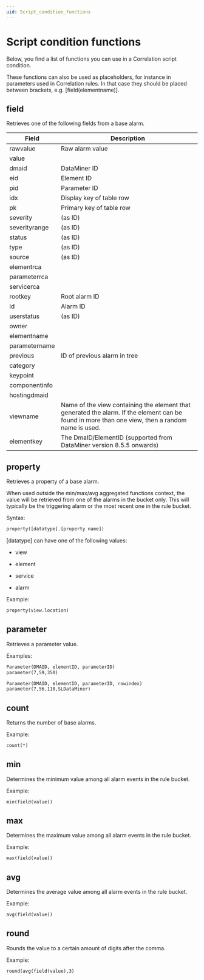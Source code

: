 ```yaml
---
uid: Script_condition_functions
---
```


# Script condition functions

Below, you find a list of functions you can use in a Correlation script condition.

These functions can also be used as placeholders, for instance in parameters used in Correlation rules. In that case they should be placed between brackets, e.g. \[field(elementname)\].

## field

Retrieves one of the following fields from a base alarm.

| Field | Description |
|--|--|
| rawvalue | Raw alarm value |
| value |  |
| dmaid | DataMiner ID |
| eid | Element ID |
| pid | Parameter ID |
| idx | Display key of table row |
| pk | Primary key of table row |
| severity | (as ID) |
| severityrange | (as ID) |
| status | (as ID) |
| type | (as ID) |
| source | (as ID) |
| elementrca |  |
| parameterrca |  |
| servicerca |  |
| rootkey | Root alarm ID |
| id | Alarm ID |
| userstatus | (as ID) |
| owner |  |
| elementname |  |
| parametername |  |
| previous | ID of previous alarm in tree |
| category |  |
| keypoint |  |
| componentinfo |  |
| hostingdmaid |  |
| viewname | Name of the view containing the element that generated the alarm. If the element can be found in more than one view, then a random name is used. |
| elementkey | The DmaID/ElementID (supported from DataMiner version 8.5.5 onwards) |

## property

Retrieves a property of a base alarm.

When used outside the min/max/avg aggregated functions context, the value will be retrieved from one of the alarms in the bucket only. This will typically be the triggering alarm or the most recent one in the rule bucket.

Syntax:

```txt
property([datatype].[property name])
```

\[datatype\] can have one of the following values:

- view

- element

- service

- alarm

Example:

```txt
property(view.location)
```

## parameter

Retrieves a parameter value.

Examples:

```txt
Parameter(DMAID, elementID, parameterID)
parameter(7,59,350)

Parameter(DMAID, elementID, parameterID, rowindex)
parameter(7,56,110,SLDataMiner)
```

## count

Returns the number of base alarms.

Example:

```txt
count(*)
```

## min

Determines the minimum value among all alarm events in the rule bucket.

Example:

```txt
min(field(value))
```

## max

Determines the maximum value among all alarm events in the rule bucket.

Example:

```txt
max(field(value))
```

## avg

Determines the average value among all alarm events in the rule bucket.

Example:

```txt
avg(field(value))
```

## round

Rounds the value to a certain amount of digits after the comma.

Example:

```txt
round(avg(field(value),3)
```
